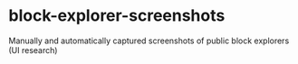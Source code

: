 # block-explorer-screenshots
Manually and automatically captured screenshots of public block explorers (UI research)
